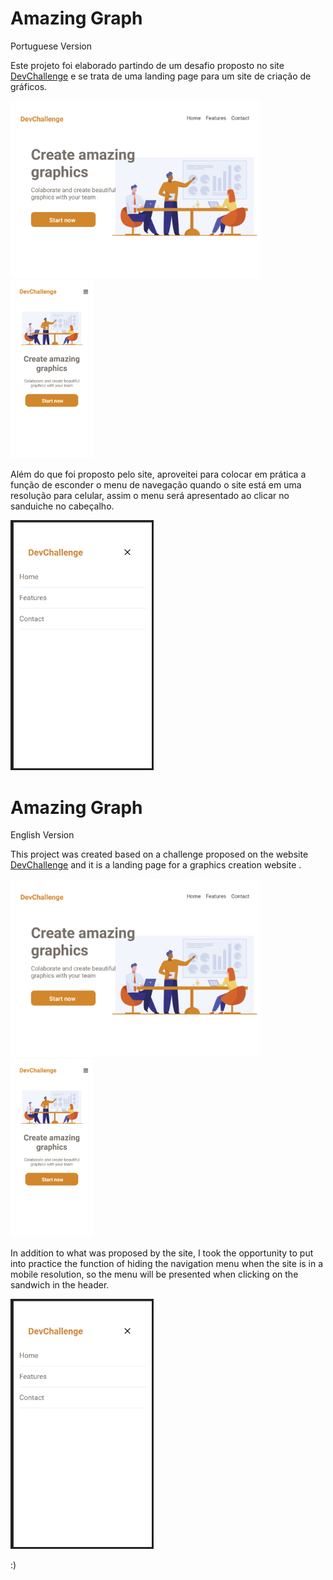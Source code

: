 <h1>Amazing Graph</h1>
<p>Portuguese Version</p>
<p> Este projeto foi elaborado partindo de um desafio proposto no site <a href="https://devchallenge.vercel.app/">DevChallenge</a> e se trata de uma landing page para um site de criação de gráficos.</p>
<img src="design/desktop.png" width='400px'>
<img src="design/mobile.png" height='285px'>
<p>Além do que foi proposto pelo site, aproveitei para colocar em prática a função de esconder o menu de navegação quando o site está em uma resolução para celular, assim o menu será apresentado ao clicar no sanduiche no cabeçalho. </p>
<img src="design/sandwich-menu.png" height='400px'>

<h1>Amazing Graph</h1>
<p>English Version</p>
<p> This project was created based on a challenge proposed on the website <a href="https://devchallenge.vercel.app/">DevChallenge</a> and it is a landing page for a graphics creation website .</p>
<img src="design/desktop.png" width='400px'>
<img src="design/mobile.png" height='285px'>
<p>In addition to what was proposed by the site, I took the opportunity to put into practice the function of hiding the navigation menu when the site is in a mobile resolution, so the menu will be presented when clicking on the sandwich in the header.</p>
<img src="design/sandwich-menu.png" height='400px'>

:) 